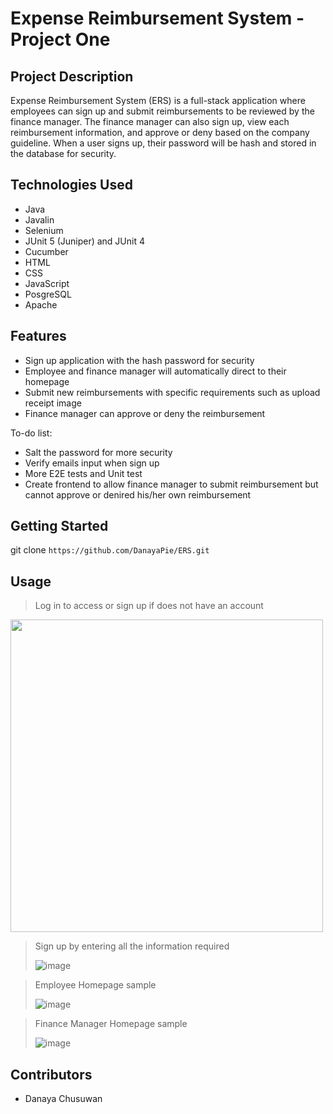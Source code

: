 # Expense Reimbursement System - Project One

## Project Description

Expense Reimbursement System (ERS) is a full-stack application where employees can sign up and submit reimbursements to be reviewed by the finance manager. The finance manager can also sign up, view each reimbursement information, and approve or deny based on the company guideline. When a user signs up, their password will be hash and stored in the database for security.

## Technologies Used

* Java
* Javalin
* Selenium
* JUnit 5 (Juniper) and JUnit 4
* Cucumber
* HTML
* CSS
* JavaScript
* PosgreSQL
* Apache

## Features

* Sign up application with the hash password for security
* Employee and finance manager will automatically direct to their homepage
* Submit new reimbursements with specific requirements such as upload receipt image
* Finance manager can approve or deny the reimbursement

To-do list:
* Salt the password for more security
* Verify emails input when sign up
* More E2E tests and Unit test
* Create frontend to allow finance manager to submit reimbursement but cannot approve or denired his/her own reimbursement

## Getting Started

git clone ```https://github.com/DanayaPie/ERS.git```

## Usage

> Log in to access or sign up if does not have an account

<img src="https://user-images.githubusercontent.com/92035671/145692621-64977639-a7dc-4248-b3c0-9554cc29b8f8.png" height="500px">
   
> Sign up by entering all the information required
> 
> ![image](https://user-images.githubusercontent.com/92035671/145692636-12f53565-0f8e-4d59-aa0b-04c45a6bc3be.png)
   
> Employee Homepage sample
> 
> ![image](https://user-images.githubusercontent.com/92035671/145692651-f061ba09-39db-412c-a8d4-d6772a47ea30.png)

> Finance Manager Homepage sample
> 
> ![image](https://user-images.githubusercontent.com/92035671/145692667-311f58aa-8ddc-48f7-974f-ab59f218071d.png)

## Contributors

* Danaya Chusuwan
